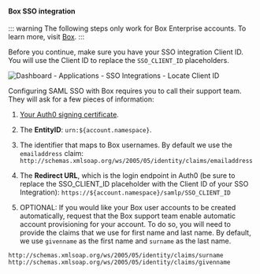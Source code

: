 #### Box SSO integration

::: warning
The following steps only work for Box Enterprise accounts. To learn more, visit [Box](https://www.box.com/).
:::

Before you continue, make sure you have your SSO integration Client ID. You will use the Client ID to replace the `SSO_CLIENT_ID` placeholders.

![Dashboard - Applications - SSO Integrations - Locate Client ID](https://auth0.com/docs/media/articles/dashboard/sso-integrations/dashboard-integrations-sso-create_view-tutorial.png)

Configuring SAML SSO with Box requires you to call their support team. They will ask for a few pieces of information:

1. [Your Auth0 signing certificate](https://${account.namespace}/pem).

2. The **EntityID**: `urn:${account.namespace}`.

3. The identifier that maps to Box usernames. By default we use the `emailaddress` claim:
`http://schemas.xmlsoap.org/ws/2005/05/identity/claims/emailaddress`

4. The **Redirect URL**, which is the login endpoint in Auth0 (be sure to replace the SSO_CLIENT_ID placeholder with the Client ID of your SSO Integration):
`https://${account.namespace}/samlp/SSO_CLIENT_ID`

5. OPTIONAL: If you would like your Box user accounts to be created automatically, request that the Box support team enable automatic account provisioning for your account. To do so, you will need to provide the claims that we use for first name and last name. By default, we use `givenname` as the first name and `surname` as the last name.

```text
http://schemas.xmlsoap.org/ws/2005/05/identity/claims/surname
http://schemas.xmlsoap.org/ws/2005/05/identity/claims/givenname
```
